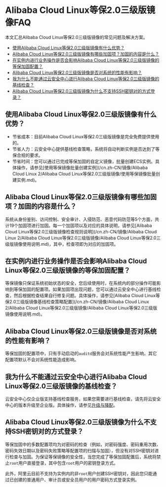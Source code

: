 # Alibaba Cloud Linux等保2.0三级版镜像FAQ

本文汇总Alibaba Cloud Linux等保2.0三级版镜像的常见问题及解决方案。

-   [使用Alibaba Cloud Linux等保2.0三级版镜像有什么优势？](#section_fee_2hq_37p)
-   [Alibaba Cloud Linux等保2.0三级版镜像有哪些加固项？加固的内容是什么？](#section_3r8_dqj_9d3)
-   [在实例内进行业务操作是否会影响Alibaba Cloud Linux等保2.0三级版镜像的等保加固配置？](#section_sgq_buv_2yf)
-   [Alibaba Cloud Linux等保2.0三级版镜像是否对系统的性能有影响？](#section_7w6_nwd_6w4)
-   [我为什么不能通过云安全中心进行Alibaba Cloud Linux等保2.0三级版镜像的基线检查？](#section_iga_afq_lpt)
-   [Alibaba Cloud Linux等保2.0三级版镜像为什么不支持SSH密钥对的方式登录？](#section_169_wbt_783)

## 使用Alibaba Cloud Linux等保2.0三级版镜像有什么优势？

-   节省成本：目前Alibaba Cloud Linux等保2.0三级版镜像是完全免费提供使用的。
-   节省人力：云安全中心提供基线检查策略，系统将自动判断实例是否达到了等保合规的要求。
-   节省时间：您可以通过已完成等保加固的自定义镜像，批量创建ECS实例。具体操作，请参见[使用等保镜像批量创建实例](/cn.zh-CN/镜像/Alibaba Cloud Linux 2/Alibaba Cloud Linux等保2.0三级版镜像/使用等保镜像批量创建实例.md)。

## Alibaba Cloud Linux等保2.0三级版镜像有哪些加固项？加固的内容是什么？

系统从身份鉴别、访问控制、安全审计、入侵防范、恶意代码防范等5个方面，共计19个加固项进行加固。每一个加固项以及对应的具体说明，请参见[Alibaba Cloud Linux等保2.0三级版镜像检查规则说明](/cn.zh-CN/镜像/Alibaba Cloud Linux 2/Alibaba Cloud Linux等保2.0三级版镜像/Alibaba Cloud Linux等保2.0三级版镜像使用说明.md)，其中，检查项即为对应的加固项。

## 在实例内进行业务操作是否会影响Alibaba Cloud Linux等保2.0三级版镜像的等保加固配置？

等保镜像只保证系统初始状态的安全，您后续使用时，在系统内的部分操作可能影响到等保加固的配置项。如果加固项出现问题，您可以通过云安全中心进行基线检查，然后根据检查结果自行修复问题。具体操作，请参见[Alibaba Cloud Linux等保2.0三级版镜像基线检查策略配置](/cn.zh-CN/镜像/Alibaba Cloud Linux 2/Alibaba Cloud Linux等保2.0三级版镜像/Alibaba Cloud Linux等保2.0三级版镜像使用说明.md)。

## Alibaba Cloud Linux等保2.0三级版镜像是否对系统的性能有影响？

等保加固的配置项中，只有手动启动的`auditd`服务会对系统性能产生影响，其它配置项默认不会对系统性能造成影响。

## 我为什么不能通过云安全中心进行Alibaba Cloud Linux等保2.0三级版镜像的基线检查？

云安全中心仅企业版支持基线检查服务，如果您需要进行基线检查，请先将云安全中心的版本升级至企业版。具体操作，请参见[升级与降配](/cn.zh-CN/计费与开通服务/升级与降配.md)。

## Alibaba Cloud Linux等保2.0三级版镜像为什么不支持SSH密钥对的方式登录？

等保加固中的多数配置项均为对密码的检查（例如，对密码强度、密码重用次数、密码失效日期以及密码失败策略等配置项的扫描与加固），但没有对SSH密钥对进行检查与加固。为保证等保镜像的安全性，当您完成了等保加固配置后，系统将禁止`root`用户直接登录，其中包含`root`用户的密钥登录方式。

此外，阿里云目前不支持为实例内的非`root`用户创建SSH密钥对，因此您只能通过已创建的普通用户、审计员或安全员用户的用户密码方式登录实例。


